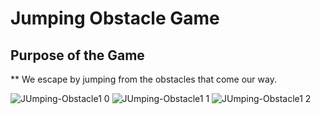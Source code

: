 # Jumping Obstacle Game
## Purpose of the Game
** We escape by jumping from the obstacles that come our way.

![JUmping-Obstacle1 0](https://github.com/Sslegendars/Unity-Simple-Game-Project/assets/135840601/5bdd2826-a3b5-400f-a366-594490b160cc)
![JUmping-Obstacle1 1](https://github.com/Sslegendars/Unity-Simple-Game-Project/assets/135840601/c2f54c78-3c30-457a-83da-e8d1e5e4edbc)
![JUmping-Obstacle1 2](https://github.com/Sslegendars/Unity-Simple-Game-Project/assets/135840601/8f5d42cb-b142-430c-8ad4-dcee4c59d8d5)
